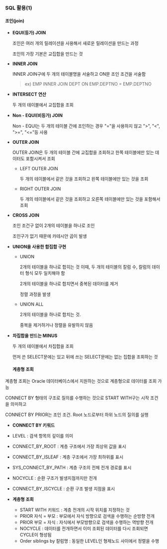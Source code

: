 ### SQL 활용(1)



#### 조인(join)

- **EQUI(등가) JOIN**

  조인은 여러 개의 릴레이션을 사용해서 새로운 릴레이션을 만드는 과정

  조인의 가장 기본은 교집합을 만드는 것

- **INNER JOIN**

  INNER JOIN구에 두 개의 테이블명을 서술하고 ON문 조인 조건을 서술함

  > ex) EMP INNER JOIN DEPT ON EMP.DEPTNO = EMP.DEPTNO

- **INTERSECT 연산**

  두 개의 테이블에서 교집합을 조회

- **Non - EQUI(비등가) JOIN**

  Non - EQUI는 두 개의 테이블 간에 조인하는 경우 "="을 사용하지 않고 ">", "<", ">=", "<="등 사용

- **OUTER JOIN**

  OUTER JOIN은 두 개의 테이블 간에 교집합을 조회하고  한쪽 테이블에만 있는 데이터도 포함시켜서 조회

  - LEFT OUTER JOIN

    두 개의 테이블에서 같은 것을 조회하고 왼쪽 테이블에만 있는 것을 조회

  - RIGHT OUTER JOIN

    두 개의 테이블에서 같은 것을 조회하고 오른쪽 테이블에만 있는 것을 포함해서 조회

- **CROSS JOIN**

  조인 조건구 없이 2개의 테이블을 하나로 조인

  조인구가 없기 때문에 카테시안 곱이 발생

- **UNION을 사용한 합집합 구현**

  - UNION

    2개의 테이블을 하나로 합히는 것 이때, 두 개의 테이블의 칼럼 수, 칼럼의 데이터 형식 모두 일치해야 함

    2개의 테이블을 하나로 합치면서 중복된 데이터를 제거

    정렬 과정을 발생

  - UNION ALL

    2개의 테이블을 하나로 합치는 것.

    중복을 제거하거나 정렬을 유발하지 않음

- **차집합을 만드는 MINUS**

  두 개의 테이블에서 차집합을 조회

  먼저 쓴 SELECT문에는 있고 뒤에 쓰는 SELECT문에는 없는 집합을 조회하는 것

  #### 계층형 조회

계층형 조회는 Oracle 데이터베이스에서 지원하는 것으로 계층형으로 데이터를 조회 가능

CONNECT BY 형태의 구조로 질의를 수행하는 것으로 START WITH구는 시작 조건을 의미하고 

CONNECT BY PRIOR는 조인 조건. Root 노드로부터 하위 노드의 질의를 실행

- **CONNECT BY 키워드**
- LEVEL : 검색 항목의 깊이를 의미
  
- CONNECT_BY_ROOT : 계층 구조에서 가장 최상위 값을 표시
  
- CONNECT_BY_ISLEAF : 계층 구조에서 가장 최하위를 표시
  
- SYS_CONNECT_BY_PATH : 계층 구조의 전체 전개 경로를 표시
  
- NOCYCLE : 순환 구조가 발생지점까지만 전개
  
- CONNECT_BY_ISCYCLE : 순환 구조 발생 지점을 표시

- **계층형 조회**
  - START WITH 키워드 : 계층 전개의 시작 위치를 지정하는 것
  - PRIOR 자식 = 부모 : 부모에서 자식 방향으로 검색을 수행하는 순방향 전개
  - PRIOR 부모 = 자식 : 자식에서 부모방향으로 검색을 수행하는 역방향 전개
  - NOCYCLE : 데이터를 전개하면서 이미 조회된 데이터를 다시 조회되면 CYCLE이 형성됨
  - Order siblings by 칼럼명 : 동일한 LEVEL인 형제노드 사이에서 정렬을 수행

​    